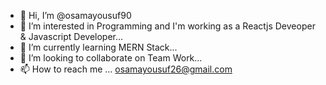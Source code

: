 - 👋 Hi, I’m @osamayousuf90
- 👀 I’m interested in Programming and I'm working as a Reactjs Deveoper & Javascript Developer...
- 🌱 I’m currently learning MERN Stack...
- 💞️ I’m looking to collaborate on Team Work...
- 📫 How to reach me ... osamayousuf26@gmail.com

<!---
osamayousuf90/osamayousuf90 is a ✨ special ✨ repository because its `README.md` (this file) appears on your GitHub profile.
You can click the Preview link to take a look at your changes.
--->
